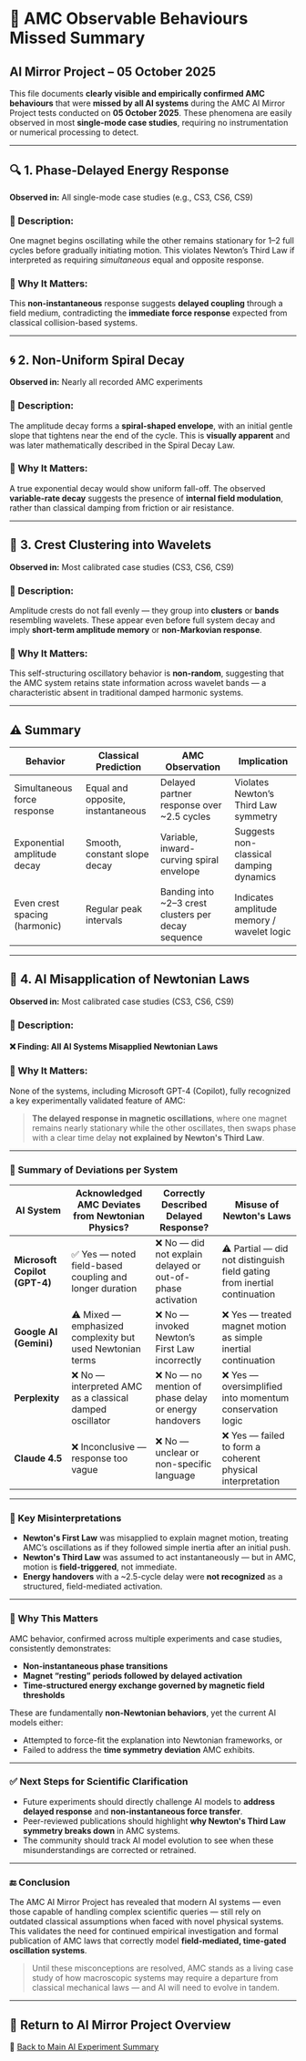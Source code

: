 # 🧠 AMC Observable Behaviours Missed Summary  
## AI Mirror Project – 05 October 2025

This file documents **clearly visible and empirically confirmed AMC behaviours** that were **missed by all AI systems** during the AMC AI Mirror Project tests conducted on **05 October 2025**. These phenomena are easily observed in most **single-mode case studies**, requiring no instrumentation or numerical processing to detect.

---

## 🔍 1. Phase-Delayed Energy Response

**Observed in:** All single-mode case studies (e.g., CS3, CS6, CS9)

### 📌 Description:
One magnet begins oscillating while the other remains stationary for 1–2 full cycles before gradually initiating motion. This violates Newton’s Third Law if interpreted as requiring *simultaneous* equal and opposite response.

### 🧠 Why It Matters:
This **non-instantaneous** response suggests **delayed coupling** through a field medium, contradicting the **immediate force response** expected from classical collision-based systems.

---

## 🌀 2. Non-Uniform Spiral Decay

**Observed in:** Nearly all recorded AMC experiments

### 📌 Description:
The amplitude decay forms a **spiral-shaped envelope**, with an initial gentle slope that tightens near the end of the cycle. This is **visually apparent** and was later mathematically described in the Spiral Decay Law.

### 🧠 Why It Matters:
A true exponential decay would show uniform fall-off. The observed **variable-rate decay** suggests the presence of **internal field modulation**, rather than classical damping from friction or air resistance.

---

## 🌊 3. Crest Clustering into Wavelets

**Observed in:** Most calibrated case studies (CS3, CS6, CS9)

### 📌 Description:
Amplitude crests do not fall evenly — they group into **clusters** or **bands** resembling wavelets. These appear even before full system decay and imply **short-term amplitude memory** or **non-Markovian response**.

### 🧠 Why It Matters:
This self-structuring oscillatory behavior is **non-random**, suggesting that the AMC system retains state information across wavelet bands — a characteristic absent in traditional damped harmonic systems.

---

## ⚠️ Summary

| Behavior                         | Classical Prediction             | AMC Observation                                     | Implication                              |
|----------------------------------|----------------------------------|-----------------------------------------------------|-------------------------------------------|
| Simultaneous force response      | Equal and opposite, instantaneous | Delayed partner response over ~2.5 cycles           | Violates Newton’s Third Law symmetry      |
| Exponential amplitude decay      | Smooth, constant slope decay     | Variable, inward-curving spiral envelope            | Suggests non-classical damping dynamics   |
| Even crest spacing (harmonic)    | Regular peak intervals           | Banding into ~2–3 crest clusters per decay sequence | Indicates amplitude memory / wavelet logic |

---

## 🔎  4. AI Misapplication of Newtonian Laws

**Observed in:** Most calibrated case studies (CS3, CS6, CS9)

### 📌 Description:

#### ❌ Finding: All AI Systems Misapplied Newtonian Laws

### 🧠 Why It Matters:

None of the systems, including Microsoft GPT-4 (Copilot), fully recognized a key experimentally validated feature of AMC:

> **The delayed response in magnetic oscillations**, where one magnet remains nearly stationary while the other oscillates, then swaps phase with a clear time delay **not explained by Newton's Third Law**.

---

### 🧪 Summary of Deviations per System

| AI System | Acknowledged AMC Deviates from Newtonian Physics? | Correctly Described Delayed Response? | Misuse of Newton's Laws |
|-----------|--------------------------------------------------|--------------------------------------|--------------------------|
| **Microsoft Copilot (GPT-4)** | ✅ Yes — noted field-based coupling and longer duration | ❌ No — did not explain delayed or out-of-phase activation | ⚠️ Partial — did not distinguish field gating from inertial continuation |
| **Google AI (Gemini)** | ⚠️ Mixed — emphasized complexity but used Newtonian terms | ❌ No — invoked Newton’s First Law incorrectly | ❌ Yes — treated magnet motion as simple inertial continuation |
| **Perplexity** | ❌ No — interpreted AMC as a classical damped oscillator | ❌ No — no mention of phase delay or energy handovers | ❌ Yes — oversimplified into momentum conservation logic |
| **Claude 4.5** | ❌ Inconclusive — response too vague | ❌ No — unclear or non-specific language | ❌ Yes — failed to form a coherent physical interpretation |

---

### 📌 Key Misinterpretations

- **Newton's First Law** was misapplied to explain magnet motion, treating AMC’s oscillations as if they followed simple inertia after an initial push.
- **Newton's Third Law** was assumed to act instantaneously — but in AMC, motion is **field-triggered**, not immediate.
- **Energy handovers** with a ~2.5-cycle delay were **not recognized** as a structured, field-mediated activation.

---

### 🧠 Why This Matters

AMC behavior, confirmed across multiple experiments and case studies, consistently demonstrates:

- **Non-instantaneous phase transitions**
- **Magnet “resting” periods followed by delayed activation**
- **Time-structured energy exchange governed by magnetic field thresholds**

These are fundamentally **non-Newtonian behaviors**, yet the current AI models either:
- Attempted to force-fit the explanation into Newtonian frameworks, or
- Failed to address the **time symmetry deviation** AMC exhibits.

---

### ✅ Next Steps for Scientific Clarification

- Future experiments should directly challenge AI models to **address delayed response** and **non-instantaneous force transfer**.
- Peer-reviewed publications should highlight **why Newton's Third Law symmetry breaks down** in AMC systems.
- The community should track AI model evolution to see when these misunderstandings are corrected or retrained.

---

### 🔚 Conclusion

The AMC AI Mirror Project has revealed that modern AI systems — even those capable of handling complex scientific queries — still rely on outdated classical assumptions when faced with novel physical systems. This validates the need for continued empirical investigation and formal publication of AMC laws that correctly model **field-mediated, time-gated oscillation systems**.

> Until these misconceptions are resolved, AMC stands as a living case study of how macroscopic systems may require a departure from classical mechanical laws — and AI will need to evolve in tandem.

---

## 🔗 Return to AI Mirror Project Overview

📎 [Back to Main AI Experiment Summary](AMC_AI_Mirror_Project.md#05_oct_2025)

